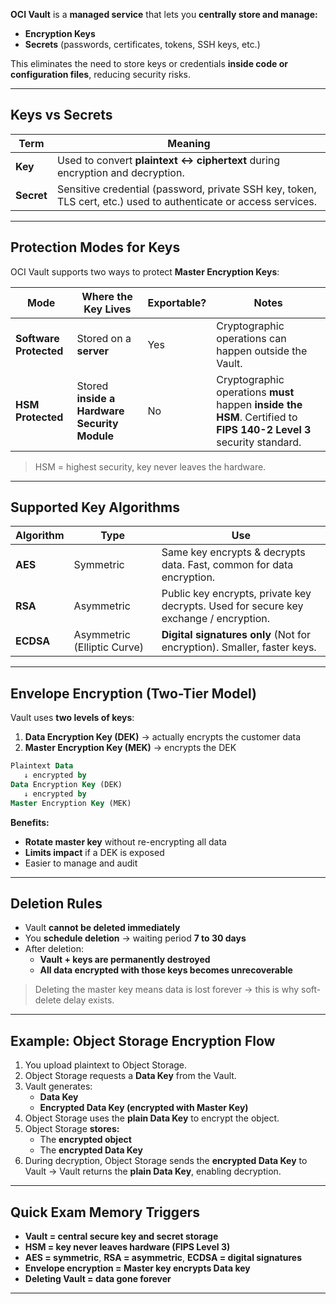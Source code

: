 **OCI Vault** is a **managed service** that lets you **centrally store and manage:**

- **Encryption Keys**
- **Secrets** (passwords, certificates, tokens, SSH keys, etc.)

This eliminates the need to store keys or credentials **inside code or configuration files**, reducing security risks.

---

## **Keys vs Secrets**

| Term | Meaning |
| --- | --- |
| **Key** | Used to convert **plaintext ↔ ciphertext** during encryption and decryption. |
| **Secret** | Sensitive credential (password, private SSH key, token, TLS cert, etc.) used to authenticate or access services. |

---

## **Protection Modes for Keys**

OCI Vault supports two ways to protect **Master Encryption Keys**:

| Mode | Where the Key Lives | Exportable? | Notes |
| --- | --- | --- | --- |
| **Software Protected** | Stored on a **server** | Yes | Cryptographic operations can happen outside the Vault. |
| **HSM Protected** | Stored **inside a Hardware Security Module** | No | Cryptographic operations **must** happen **inside the HSM**. Certified to **FIPS 140-2 Level 3** security standard. |

> HSM = highest security, key never leaves the hardware.
> 

---

## **Supported Key Algorithms**

| Algorithm | Type | Use |
| --- | --- | --- |
| **AES** | Symmetric | Same key encrypts & decrypts data. Fast, common for data encryption. |
| **RSA** | Asymmetric | Public key encrypts, private key decrypts. Used for secure key exchange / encryption. |
| **ECDSA** | Asymmetric (Elliptic Curve) | **Digital signatures only** (Not for encryption). Smaller, faster keys. |

---

## **Envelope Encryption (Two-Tier Model)**

Vault uses **two levels of keys**:

1. **Data Encryption Key (DEK)** → actually encrypts the customer data
2. **Master Encryption Key (MEK)** → encrypts the DEK

```sql
Plaintext Data 
   ↓ encrypted by
Data Encryption Key (DEK)
   ↓ encrypted by
Master Encryption Key (MEK)
```

**Benefits:**

- **Rotate master key** without re-encrypting all data
- **Limits impact** if a DEK is exposed
- Easier to manage and audit

---

## **Deletion Rules**

- Vault **cannot be deleted immediately**
- You **schedule deletion** → waiting period **7 to 30 days**
- After deletion:
    - **Vault + keys are permanently destroyed**
    - **All data encrypted with those keys becomes unrecoverable**

> Deleting the master key means data is lost forever → this is why soft-delete delay exists.
> 

---

## **Example: Object Storage Encryption Flow**

1. You upload plaintext to Object Storage.
2. Object Storage requests a **Data Key** from the Vault.
3. Vault generates:
    - **Data Key**
    - **Encrypted Data Key (encrypted with Master Key)**
4. Object Storage uses the **plain Data Key** to encrypt the object.
5. Object Storage **stores:**
    - The **encrypted object**
    - The **encrypted Data Key**
6. During decryption, Object Storage sends the **encrypted Data Key** to Vault → Vault returns the **plain Data Key**, enabling decryption.

---

## Quick Exam Memory Triggers

- **Vault = central secure key and secret storage**
- **HSM = key never leaves hardware (FIPS Level 3)**
- **AES = symmetric**, **RSA = asymmetric**, **ECDSA = digital signatures**
- **Envelope encryption = Master key encrypts Data key**
- **Deleting Vault = data gone forever**

---